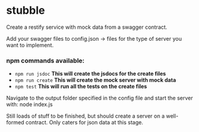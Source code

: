 # stubble

Create a restify service with mock data from a swagger contract.

Add your swagger files to config.json -> files for the type of server you want to implement.

### npm commands available:

- `npm run jsdoc`
**This will create the jsdocs for the create files**
- `npm run create`
**This will create the mock server with mock data**
- `npm test`
**This will run all the tests on the create files**

Navigate to the output folder specified in the config file and start the server with: node index.js

Still loads of stuff to be finished, but should create a server on a well-formed contract. Only caters for json data at this stage.